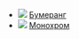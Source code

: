 * ![](/books/sf_action/Сергей%20Палий/Бумеранг.jpg) [Бумеранг](/books/sf_action/Сергей%20Палий/Бумеранг)
* ![](/books/sf_action/Сергей%20Палий/Монохром.jpg) [Монохром](/books/sf_action/Сергей%20Палий/Монохром)